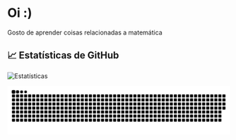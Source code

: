 # Oi :)
Gosto de aprender coisas relacionadas a matemática

## 📈 Estatísticas de GitHub

![Estatísticas](https://github-readme-stats.vercel.app/api?username=SOPHI-A9&show_icons=true&hide_title=true&theme=dark_mode)


<picture align="center">
  <source media="(prefers-color-scheme: dark)" srcset="https://raw.githubusercontent.com/SOPHI-A9/SOPHI-A9/output/github-contribution-grid-snake-dark.svg">
  <source media="(prefers-color-scheme: light)" srcset="https://raw.githubusercontent.com/SOPHI-A9/SOPHI-A9/output/github-contribution-grid-snake-dark.svg">
  <img align="center" alt="github contribution grid snake animation" src="https://raw.githubusercontent.com/SOPHI-A9/SOPHI-A9/output/github-contribution-grid-snake.svg">
</picture>
<br><br>


